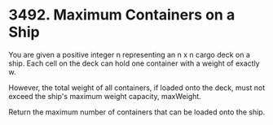 # 3492. Maximum Containers on a Ship

You are given a positive integer n representing an n x n cargo deck on a ship. Each cell on the deck can hold one container with a weight of exactly w.

However, the total weight of all containers, if loaded onto the deck, must not exceed the ship's maximum weight capacity, maxWeight.

Return the maximum number of containers that can be loaded onto the ship.
